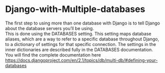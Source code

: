 # Django-with-Multiple-databases
The first step to using more than one database with Django is to tell Django about the database servers you’ll be using. <br />
This is done using the DATABASES setting. This setting maps database aliases, which are a way to refer to a specific database throughout Django, to a dictionary of settings for that specific connection. The settings in the inner dictionaries are described fully in the DATABASES documentation.<br />
You will find the complete documentation here <br />
https://docs.djangoproject.com/en/2.1/topics/db/multi-db/#defining-your-databases<br />
